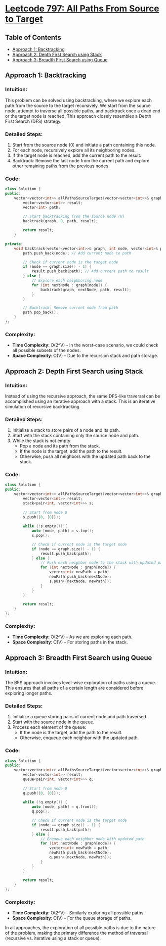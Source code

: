 # [Leetcode 797: All Paths From Source to Target](https://leetcode.com/problems/all-paths-from-source-to-target/)

## Table of Contents
- [Approach 1: Backtracking](#approach-1-backtracking)
- [Approach 2: Depth First Search using Stack](#approach-2-depth-first-search-using-stack)
- [Approach 3: Breadth First Search using Queue](#approach-3-breadth-first-search-using-queue)

## Approach 1: Backtracking

### Intuition:
This problem can be solved using backtracking, where we explore each path from the source to the target recursively. We start from the source node, attempt to traverse all possible paths, and backtrack once a dead end or the target node is reached. This approach closely resembles a Depth First Search (DFS) strategy.

### Detailed Steps:
1. Start from the source node (0) and initiate a path containing this node.
2. For each node, recursively explore all its neighboring nodes.
3. If the target node is reached, add the current path to the result.
4. Backtrack: Remove the last node from the current path and explore other remaining paths from the previous nodes.

### Code:
```cpp
class Solution {
public:
    vector<vector<int>> allPathsSourceTarget(vector<vector<int>>& graph) {
        vector<vector<int>> result;
        vector<int> path;

        // Start backtracking from the source node (0)
        backtrack(graph, 0, path, result);
        
        return result;
    }
    
private:
    void backtrack(vector<vector<int>>& graph, int node, vector<int>& path, vector<vector<int>>& result) {
        path.push_back(node); // Add current node to path

        // Check if current node is the target node
        if (node == graph.size() - 1) {
            result.push_back(path); // Add current path to result
        } else {
            // Explore each neighboring node
            for (int nextNode : graph[node]) {
                backtrack(graph, nextNode, path, result);
            }
        }

        // Backtrack: Remove current node from path
        path.pop_back();
    }
};
```
### Complexity:
- **Time Complexity**: O(2^V) - In the worst-case scenario, we could check all possible subsets of the nodes.
- **Space Complexity**: O(V) - Due to the recursion stack and path storage.

## Approach 2: Depth First Search using Stack

### Intuition:
Instead of using the recursive approach, the same DFS-like traversal can be accomplished using an iterative approach with a stack. This is an iterative simulation of recursive backtracking.

### Detailed Steps:
1. Initialize a stack to store pairs of a node and its path.
2. Start with the stack containing only the source node and path.
3. While the stack is not empty:
   - Pop a node and its path from the stack.
   - If the node is the target, add the path to the result.
   - Otherwise, push all neighbors with the updated path back to the stack.

### Code:
```cpp
class Solution {
public:
    vector<vector<int>> allPathsSourceTarget(vector<vector<int>>& graph) {
        vector<vector<int>> result;
        stack<pair<int, vector<int>>> s;
        
        // Start from node 0
        s.push({0, {0}});
        
        while (!s.empty()) {
            auto [node, path] = s.top();
            s.pop();

            // Check if current node is the target node
            if (node == graph.size() - 1) {
                result.push_back(path);
            } else {
                // Push each neighbor node to the stack with updated path
                for (int nextNode : graph[node]) {
                    vector<int> newPath = path;
                    newPath.push_back(nextNode);
                    s.push({nextNode, newPath});
                }
            }
        }
        
        return result;
    }
};
```
### Complexity:
- **Time Complexity**: O(2^V) - As we are exploring each path.
- **Space Complexity**: O(V) - For storing paths in the stack.

## Approach 3: Breadth First Search using Queue

### Intuition:
The BFS approach involves level-wise exploration of paths using a queue. This ensures that all paths of a certain length are considered before exploring longer paths.

### Detailed Steps:
1. Initialize a queue storing pairs of current node and path traversed.
2. Start with the source node in the queue.
3. Process each element of the queue:
   - If the node is the target, add the path to the result.
   - Otherwise, enqueue each neighbor with the updated path.
   
### Code:
```cpp
class Solution {
public:
    vector<vector<int>> allPathsSourceTarget(vector<vector<int>>& graph) {
        vector<vector<int>> result;
        queue<pair<int, vector<int>>> q;
        
        // Start from node 0
        q.push({0, {0}});
        
        while (!q.empty()) {
            auto [node, path] = q.front();
            q.pop();

            // Check if current node is the target node
            if (node == graph.size() - 1) {
                result.push_back(path);
            } else {
                // Enqueue each neighbor node with updated path
                for (int nextNode : graph[node]) {
                    vector<int> newPath = path;
                    newPath.push_back(nextNode);
                    q.push({nextNode, newPath});
                }
            }
        }
        
        return result;
    }
};
```
### Complexity:
- **Time Complexity**: O(2^V) - Similarly exploring all possible paths.
- **Space Complexity**: O(V) - For the queue storage of paths.

In all approaches, the exploration of all possible paths is due to the nature of the problem, making the primary difference the method of traversal (recursive vs. iterative using a stack or queue).

